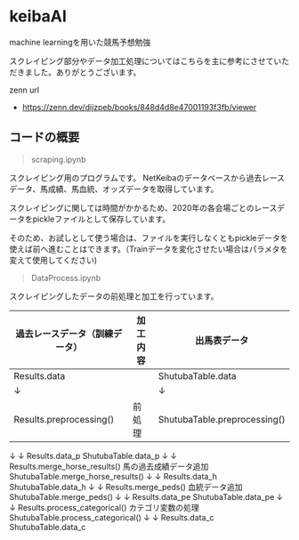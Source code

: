 # keibaAI

machine learningを用いた競馬予想勉強

スクレイピング部分やデータ加工処理についてはこちらを主に参考にさせていただきました。ありがとうございます。

zenn url
* https://zenn.dev/dijzpeb/books/848d4d8e47001193f3fb/viewer

## コードの概要

> scraping.ipynb

スクレイピング用のプログラムです。
NetKeibaのデータベースから過去レースデータ、馬成績、馬血統、オッズデータを取得しています。

スクレイピングに関しては時間がかかるため、2020年の各会場ごとのレースデータをpickleファイルとして保存しています。

そのため、お試しとして使う場合は、ファイルを実行しなくともpickleデータを使えば前へ進むことはできます。（Trainデータを変化させたい場合はパラメタを変えて使用してください)

> DataProcess.ipynb

スクレイピングしたデータの前処理と加工を行っています。

| 過去レースデータ（訓練データ）|	加工内容	| 出馬表データ |
| ---- | ---- | ---- |
| Results.data |	|	ShutubaTable.data |
| ↓	| |	↓ |
|Results.preprocessing() | 前処理 | ShutubaTable.preprocessing() |


↓		↓
Results.data_p		ShutubaTable.data_p
↓		↓
Results.merge_horse_results()	馬の過去成績データ追加	ShutubaTable.merge_horse_results()
↓		↓
Results.data_h		ShutubaTable.data_h
↓		↓
Results.merge_peds()	血統データ追加	ShutubaTable.merge_peds()
↓		↓
Results.data_pe		ShutubaTable.data_pe
↓		↓
Results.process_categorical()	カテゴリ変数の処理	ShutubaTable.process_categorical()
↓		↓
Results.data_c		ShutubaTable.data_c
